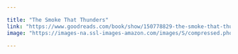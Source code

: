 ```yaml
---

title: "The Smoke That Thunders"
link: "https://www.goodreads.com/book/show/150778829-the-smoke-that-thunders"
image: "https://images-na.ssl-images-amazon.com/images/S/compressed.photo.goodreads.com/books/1687141123i/150778829.jpg"
  
---
```

